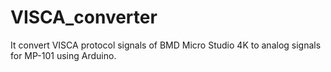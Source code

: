 # VISCA_converter
It convert VISCA protocol signals of BMD Micro Studio 4K to analog signals for MP-101 using Arduino.
